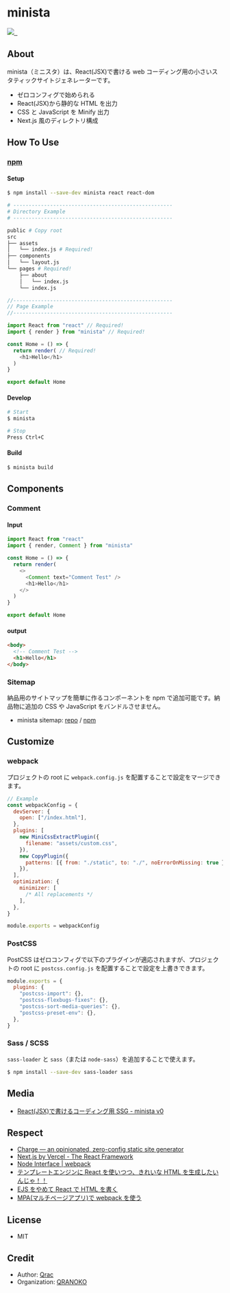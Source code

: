 # minista

<p>
  <a aria-label="Made by QRANOKO" href="https://qranoko.jp">
    <img src="https://img.shields.io/badge/MADE%20BY%20QRANOKO-212121.svg?style=for-the-badge&labelColor=212121">
  </a>
  <a aria-label="NPM version" href="https://www.npmjs.com/package/minista">
    <img alt="" src="https://img.shields.io/npm/v/minista.svg?style=for-the-badge&labelColor=212121">
  </a>
  <a aria-label="License" href="https://github.com/qrac/minista/blob/master/LICENSE">
    <img alt="" src="https://img.shields.io/npm/l/minista.svg?style=for-the-badge&labelColor=212121">
  </a>
</p>

## About

minista（ミニスタ）は、React(JSX)で書ける web コーディング用の小さいスタティックサイトジェネレーターです。

- ゼロコンフィグで始められる
- React(JSX)から静的な HTML を出力
- CSS と JavaScript を Minify 出力
- Next.js 風のディレクトリ構成

## How To Use

### [npm](https://www.npmjs.com/package/minista)

#### Setup

```bash
$ npm install --save-dev minista react react-dom
```

```bash
# ----------------------------------------------------
# Directory Example
# ----------------------------------------------------

public # Copy root
src
├── assets
│   └── index.js # Required!
├── components
│   └── layout.js
└── pages # Required!
    ├── about
    │   └── index.js
    └── index.js
```

<!-- prettier-ignore -->
```js
//----------------------------------------------------
// Page Example
//----------------------------------------------------

import React from "react" // Required!
import { render } from "minista" // Required!

const Home = () => {
  return render( // Required!
    <h1>Hello</h1>
  )
}

export default Home
```

#### Develop

```bash
# Start
$ minista

# Stop
Press Ctrl+C
```

#### Build

```bash
$ minista build
```

## Components

### Comment

#### Input

```js
import React from "react"
import { render, Comment } from "minista"

const Home = () => {
  return render(
    <>
      <Comment text="Comment Test" />
      <h1>Hello</h1>
    </>
  )
}

export default Home
```

#### output

```html
<body>
  <!-- Comment Test -->
  <h1>Hello</h1>
</body>
```

### Sitemap

納品用のサイトマップを簡単に作るコンポーネントを npm で追加可能です。納品物に追加の CSS や JavaScript をバンドルさせません。

- minista sitemap: [repo](https://github.com/qrac/minista-sitemap) / [npm](https://www.npmjs.com/package/minista-sitemap)

## Customize

### webpack

プロジェクトの root に `webpack.config.js` を配置することで設定をマージできます。

```js
// Example
const webpackConfig = {
  devServer: {
    open: ["/index.html"],
  },
  plugins: [
    new MiniCssExtractPlugin({
      filename: "assets/custom.css",
    }),
    new CopyPlugin({
      patterns: [{ from: "./static", to: "./", noErrorOnMissing: true }],
    }),
  ],
  optimization: {
    minimizer: [
      /* All replacements */
    ],
  },
}

module.exports = webpackConfig
```

### PostCSS

PostCSS はゼロコンフィグで以下のプラグインが適応されますが、プロジェクトの root に `postcss.config.js` を配置することで設定を上書きできます。

```js
module.exports = {
  plugins: {
    "postcss-import": {},
    "postcss-flexbugs-fixes": {},
    "postcss-sort-media-queries": {},
    "postcss-preset-env": {},
  },
}
```

### Sass / SCSS

`sass-loader` と `sass`（または `node-sass`）を追加することで使えます。

```bash
$ npm install --save-dev sass-loader sass
```

## Media

- [React(JSX)で書けるコーディング用 SSG - minista v0](https://zenn.dev/qrac/articles/7537521afcd1bf)

## Respect

- [Charge — an opinionated, zero-config static site generator](https://charge.js.org/)
- [Next.js by Vercel - The React Framework](https://nextjs.org/)
- [Node Interface | webpack](https://webpack.js.org/api/node/)
- [テンプレートエンジンに React を使いつつ、きれいな HTML を生成したいんじゃ！！](https://zenn.dev/otsukayuhi/articles/e52651b4e2c5ae7c4a17)
- [EJS をやめて React で HTML を書く](https://zenn.dev/hisho/scraps/4ef6c6106a6395)
- [MPA(マルチページアプリ)で webpack を使う](https://www.key-p.com/blog/staff/archives/107125)

## License

- MIT

## Credit

- Author: [Qrac](https://qrac.jp)
- Organization: [QRANOKO](https://qranoko.jp)
